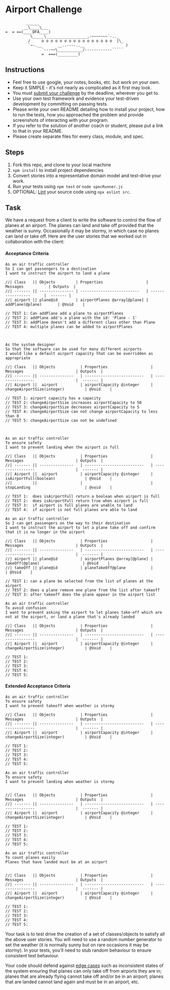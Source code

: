 Airport Challenge
=================

```
         ______
        __\____\___
=  = ==(____DFA____)
           \_____\__________________,-~~~~~~~`-.._
          /     o o o o o o o o o o o o o o o o  |\_
          `~-.__       __..----..__                  )
                `---~~\___________/------------`````
                =  ===(_________)

```

Instructions
---------

* Feel free to use google, your notes, books, etc. but work on your own.
* Keep it SIMPLE - it's not nearly as complicated as it first may look.
* You must [submit your challenge](https://airtable.com/shrUGm2T8TYCFAmjN) by the deadline, wherever you get to.
* Use your own test framework and evidence your test-driven development by committing on passing tests.
* Please write your own README detailing how to install your project, how to run the tests, how you approached the problem and provide screenshots of interacting with your program.
* If you refer to the solution of another coach or student, please put a link to that in your README.
* Please create separate files for every class, module, and spec.

Steps
-------

1. Fork this repo, and clone to your local machine
2. `npm install` to install project dependencies
3. Convert stories into a representative domain model and test-drive your work.
4. Run your tests using `npm test` or `node specRunner.js`
5. OPTIONAL: [Lint](https://eslint.org/docs/user-guide/getting-started) your source code using `npx eslint src`.

Task
-----

We have a request from a client to write the software to control the flow of planes at an airport. The planes can land and take off provided that the weather is sunny. Occasionally it may be stormy, in which case no planes can land or take off.  Here are the user stories that we worked out in collaboration with the client:

#### Acceptance Criteria
```
As an air traffic controller
So I can get passengers to a destination
I want to instruct the airport to land a plane

//| Class   || Objects         | Properties                   |     Messages           | Outputs  |
//| ------- || --------------- | --------------------------   | -----------------      |  ------- |
//| airport || plane@id        | airportPlanes @array[@plane] | addPlane(@plane)       | @Void    |

// TEST 1: Can addPlane add a plane to airportPlanes
// TEST 2: addPlane add's a plane with the id: 'Plane - 1'
// TEST 3: addPlane doesn't add a different class other than Plane
// TEST 4: multiple planes can be added to airportPlanes



As the system designer
So that the software can be used for many different airports
I would like a default airport capacity that can be overridden as appropriate

//| Class   || Objects           | Properties                   |     Messages                       | Outputs  |
//| ------- || ---------------   | --------------------------   | -----------------                  |  ------- |
//| Airport ||  airport          | airportCapacity @integer     | changeAirportSize(integer)         | @Void    |

// TEST 1: airport capacity has a capacity
// TEST 2: changeAirportSize increases airportCapacity to 50
// TEST 3: changeAirportSize decreases airportCapacity to 5
// TEST 4: changeAirportSize can not change airportCapacity to less than 0
// TEST 5: changeAirportSize can not be undefined



As an air traffic controller
To ensure safety
I want to prevent landing when the airport is full

//| Class   || Objects           | Properties                   |     Messages                       | Outputs  |
//| ------- || ---------------   | --------------------------   | -----------------                  |  ------- |
//| Airport ||  airport          | airportCapacity @integer     | isAirportFull(boolean)             | @Void    |
//|         ||                   |                              | stopLanding                        | @void    |

// TEST 1:  does isAirportFull return a boolean when airport is full
// TEST 2:  does isAirportFull return true when airport is full
// TEST 3:  if airport is full planes are unable to land
// TEST 4:  if airport is not full planes are able to land

As an air traffic controller
So I can get passengers on the way to their destination
I want to instruct the airport to let a plane take off and confirm that it is no longer in the airport

//| Class   || Objects           | Properties                   |     Messages                       | Outputs  |
//| ------- || ---------------   | --------------------------   | -----------------                  |  ------- |
//| airport || plane@id          | airportPlanes @array[@plane] |  takeOff(@plane)                   | @Void    |
//| takeOff || plane@id          | planeTakeOff@plane           |                                    | @Void    |

// TEST 1: can a plane be selected from the list of planes at the airport
// TEST 2: does a plane remove one plane from the list after takeoff
// TEST 3: after takeoff does the plane appear in the airport list

As an air traffic controller
To avoid confusion
I want to prevent asking the airport to let planes take-off which are not at the airport, or land a plane that's already landed

//| Class   || Objects           | Properties                   |     Messages                       | Outputs  |
//| ------- || ---------------   | --------------------------   | -----------------                  |  ------- |
//| Airport ||  airport          | airportCapacity @integer     | changeAirportSize(integer)         | @Void    |

// TEST 1: 
// TEST 2: 
// TEST 3: 
// TEST 4: 
// TEST 5: 
```

#### Extended Acceptance Criteria
```
As an air traffic controller
To ensure safety
I want to prevent takeoff when weather is stormy

//| Class   || Objects           | Properties                   |     Messages                       | Outputs  |
//| ------- || ---------------   | --------------------------   | -----------------                  |  ------- |
//| Airport ||  airport          | airportCapacity @integer     | changeAirportSize(integer)         | @Void    |

// TEST 1: 
// TEST 2: 
// TEST 3: 
// TEST 4: 
// TEST 5: 

As an air traffic controller
To ensure safety
I want to prevent landing when weather is stormy


//| Class   || Objects           | Properties                   |     Messages                       | Outputs  |
//| ------- || ---------------   | --------------------------   | -----------------                  |  ------- |
//| Airport ||  airport          | airportCapacity @integer     | changeAirportSize(integer)         | @Void    |

// TEST 1: 
// TEST 2: 
// TEST 3: 
// TEST 4: 
// TEST 5: 

As an air traffic controller
To count planes easily
Planes that have landed must be at an airport


//| Class   || Objects           | Properties                   |     Messages                       | Outputs  |
//| ------- || ---------------   | --------------------------   | -----------------                  |  ------- |
//| Airport ||  airport          | airportCapacity @integer     | changeAirportSize(integer)         | @Void    |

// TEST 1: 
// TEST 2: 
// TEST 3: 
// TEST 4: 
// TEST 5: 
```

Your task is to test drive the creation of a set of classes/objects to satisfy all the above user stories. You will need to use a random number generator to set the weather (it is normally sunny but on rare occasions it may be stormy). In your tests, you'll need to stub random behaviour to ensure consistent test behaviour.

Your code should defend against [edge cases](http://programmers.stackexchange.com/questions/125587/what-are-the-difference-between-an-edge-case-a-corner-case-a-base-case-and-a-b) such as inconsistent states of the system ensuring that planes can only take off from airports they are in; planes that are already flying cannot take off and/or be in an airport; planes that are landed cannot land again and must be in an airport, etc.
